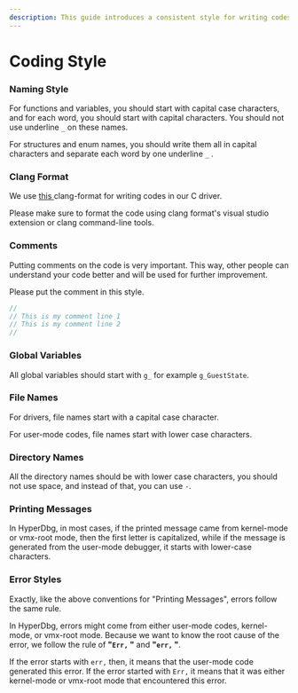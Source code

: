 ```yaml
---
description: This guide introduces a consistent style for writing codes for HypedDbg.
---
```


# Coding Style

### Naming Style

For functions and variables, you should start with capital case characters, and for each word, you should start with capital characters. You should not use underline `_` on these names.

For structures and enum names, you should write them all in capital characters and separate each word by one underline `_` .

### Clang Format

We use [this ](https://github.com/HyperDbg/HyperDbg/blob/master/hyperdbg/.clang-format)clang-format for writing codes in our C driver.

Please make sure to format the code using clang format's visual studio extension or clang command-line tools.

### Comments

Putting comments on the code is very important. This way, other people can understand your code better and will be used for further improvement.

Please put the comment in this style.

```c
//
// This is my comment line 1
// This is my comment line 2
//
```

### Global Variables

All global variables should start with `g_` for example `g_GuestState`.

### File Names

For drivers, file names start with a capital case character.

For user-mode codes, file names start with lower case characters. 

### Directory Names

All the directory names should be with lower case characters, you should not use space, and instead of that, you can use `-`.

### Printing Messages

In HyperDbg, in most cases, if the printed message came from kernel-mode or vmx-root mode, then the first letter is capitalized, while if the message is generated from the user-mode debugger, it starts with lower-case characters.

### Error Styles

Exactly, like the above conventions for "Printing Messages", errors follow the same rule.

In HyperDbg, errors might come from either user-mode codes, kernel-mode, or vmx-root mode. Because we want to know the root cause of the error, we follow the rule of **"`Err,` "** and **"`err,` "**.

If the error starts with `err,` then, it means that the user-mode code generated this error. If the error started with `Err,` it means that it was either kernel-mode or vmx-root mode that encountered this error.



